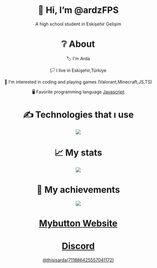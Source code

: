 
<div align="center">
<h1> 👋 Hi, I’m @ardzFPS </h1>
<p> A high school student in Eskişehir Gelişim</p>
  
<h1> ❔ About </h1>
  <p> 🏷 I'm Arda </p>
  <p> 🏳 I live in Eskişehir,Türkiye </p>
   <p> 👀 I’m interested in coding and playing games (Valorant,Minecraft,JS,TS) </p>
  <p> 🖥 Favorite programming language <a href="https://tr.wikipedia.org/wiki/JavaScript"> Javascript </a> </p>


<h1> ✍ Technologies that ı use </h1>
<img src="https://skillicons.dev/icons?i=js,ts,nodejs,mongodb,html,css,vscode,atom,discord&theme=dark" />

<h1> 📈 My stats </h1>
<img src="https://github-readme-stats.vercel.app/api?username=ardzFPS&show_icons=true&theme=dark" />

<h1> 💎 My achievements </h1>
<img src="https://github-profile-trophy.vercel.app/?username=ardzFPS&theme=onedark" />
  
  


# [Mybutton Website](https://mybutton.dev) 
# [Discord](https://canary.discord.com/channels/796625201336811520/845554695161511946)

[@thisisarda(711886425557041172)](https://discord.com/users/711886425557041172)

<!---
ardzFPS/ardzFPS is a ✨ special ✨ repository because its `README.md` (this file) appears on your GitHub profile.
You can click the Preview link to take a look at your changes.
--->
